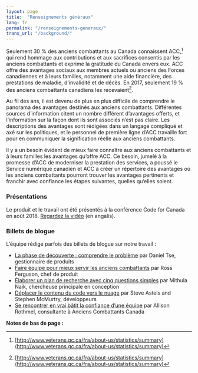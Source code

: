 ```yaml
---
layout: page
title:  "Renseignements généraux"
lang: fr
permalink: "/renseignements-generaux/"
trans_url: "/background/"
---
```


Seulement 30 % des anciens combattants au Canada connaissent ACC,[^1] qui rend hommage aux contributions et aux sacrifices consentis par les anciens combattants et exprime la gratitude du Canada envers eux. ACC offre des avantages sociaux aux membres actuels ou anciens des Forces canadiennes et à leurs familles, notamment une aide financière, des prestations de maladie, d’invalidité et de décès. En 2017, seulement 19 % des anciens combattants canadiens les recevaient[^2].

Au fil des ans, il est devenu de plus en plus difficile de comprendre le panorama des avantages destinés aux anciens combattants. Différentes sources d’information citent un nombre différent d’avantages offerts, et l’information sur la façon dont ils sont associés n’est pas claire. Les descriptions des avantages sont rédigées dans un langage compliqué et axé sur les politiques, et le personnel de première ligne d’ACC travaille fort pour en communiquer la signification réelle aux anciens combattants.

Il y a un besoin évident de mieux faire connaître aux anciens combattants et à leurs familles les avantages qu’offre ACC. Ce besoin, jumelé à la promesse d’ACC de moderniser la prestation des services, a poussé le Service numérique canadien et ACC à créer un répertoire des avantages où les anciens combattants pourront trouver les avantages pertinents et franchir avec confiance les étapes suivantes, quelles qu’elles soient.

### Présentations

Le produit et le travail ont été présentés à la conférence Code for Canada en août 2018. [Regardez la vidéo](https://www.youtube.com/watch?v=0EqcDVPtbX4) (en angalis).

### Billets de blogue

L’équipe rédige parfois des billets de blogue sur notre travail :

* [La phase de découverte : comprendre le problème](https://medium.com/@servnumcanadien/la-phase-de-d%C3%A9couverte-comprendre-le-probl%C3%A8me-d6658ff9a48f) par Daniel Tse, gestionnaire de produits
* [Faire équipe pour mieux servir les anciens combattants](https://medium.com/@servnumcanadien/faire-%C3%A9quipe-pour-mieux-servir-les-anciens-combattants-8f42fc13386a) par Ross Ferguson, chef de produit
* [Élaborer un plan de recherche avec cinq questions simples](https://medium.com/@servnumcanadien/%C3%A9laborer-un-plan-de-recherche-avec-cinq-questions-simples-20b16f526b05) par Mithula Naik, chercheuse principale en conception
* [Déplacer le contenu du code vers le nuage](https://medium.com/@servnumcanadien/d%C3%A9placer-le-contenu-du-code-vers-le-nuage-bcc48848695e) par Steve Astels and Stephen McMurtry, développeurs
* [Se rencontrer en vrai bâtit la confiance d’une équipe](https://medium.com/@servnumcanadien/se-rencontrer-en-vrai-b%C3%A2tit-la-confiance-dune-%C3%A9quipe-a2630048e462) par Allison Rothmel, consultante à Anciens Combattants Canada

**Notes de bas de page :**

[^1]: [http://www.veterans.gc.ca/fra/about-us/statistics/summary](http://www.veterans.gc.ca/fra/about-us/statistics/summary)
[^2]: [http://www.veterans.gc.ca/fra/about-us/statistics/summary](http://www.veterans.gc.ca/fra/about-us/statistics/summary)
